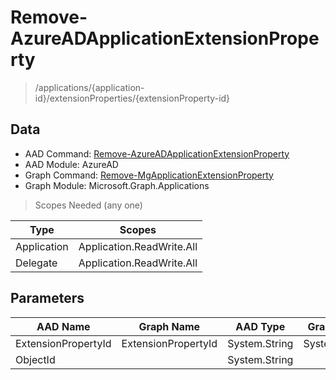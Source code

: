 # Remove-AzureADApplicationExtensionProperty

> /applications/{application-id}/extensionProperties/{extensionProperty-id}

## Data

+ AAD Command: [Remove-AzureADApplicationExtensionProperty](https://docs.microsoft.com/en-us/powershell/module/AzureAD/Remove-AzureADApplicationExtensionProperty)
+ AAD Module: AzureAD
+ Graph Command: [Remove-MgApplicationExtensionProperty](https://docs.microsoft.com/en-us/powershell/module/Microsoft.Graph.Applications/Remove-MgApplicationExtensionProperty)
+ Graph Module: Microsoft.Graph.Applications

> Scopes Needed (any one)

|Type|Scopes|
|---|---|
|Application|Application.ReadWrite.All|
|Delegate|Application.ReadWrite.All|

## Parameters

|AAD Name|Graph Name|AAD Type|Graph Type|Infos|
|---|---|---|---|---|
|ExtensionPropertyId|ExtensionPropertyId|System.String|System.String||
|ObjectId||System.String|||

